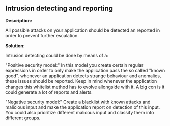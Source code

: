 
Intrusion detecting and reporting
-------

**Description:**

All possible attacks on your application should be detected an reported in order to 
prevent further escalation.


**Solution:**

Intrusion detecting could be done by means of a: 


"Positive security model:"
In this model you create certain regular expressions in order to only make the application 
pass the so called "known good".
whenever an application detects strange behaviour and anomalies, 
these issues should be reported. Keep in mind whenever the application changes this 
whitelist method has to evolve allongside with it. A big con is it could generate a lot 
of reports and alerts.


"Negative security model:"
Create a blacklist with known attacks and malicious input and make the application report
on detection of this input. You could also prioritize different malicous input and 
classify them into different groups.

	